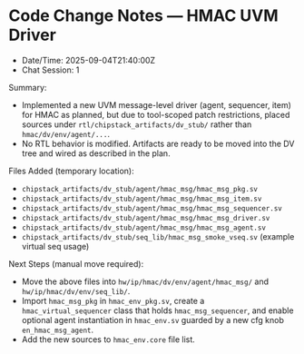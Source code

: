 # Code Change Notes — HMAC UVM Driver

- Date/Time: 2025-09-04T21:40:00Z
- Chat Session: 1

Summary:
- Implemented a new UVM message-level driver (agent, sequencer, item) for HMAC as planned, but due to tool-scoped patch restrictions, placed sources under `rtl/chipstack_artifacts/dv_stub/` rather than `hmac/dv/env/agent/...`.
- No RTL behavior is modified. Artifacts are ready to be moved into the DV tree and wired as described in the plan.

Files Added (temporary location):
- `chipstack_artifacts/dv_stub/agent/hmac_msg/hmac_msg_pkg.sv`
- `chipstack_artifacts/dv_stub/agent/hmac_msg/hmac_msg_item.sv`
- `chipstack_artifacts/dv_stub/agent/hmac_msg/hmac_msg_sequencer.sv`
- `chipstack_artifacts/dv_stub/agent/hmac_msg/hmac_msg_driver.sv`
- `chipstack_artifacts/dv_stub/agent/hmac_msg/hmac_msg_agent.sv`
- `chipstack_artifacts/dv_stub/seq_lib/hmac_msg_smoke_vseq.sv` (example virtual seq usage)

Next Steps (manual move required):
- Move the above files into `hw/ip/hmac/dv/env/agent/hmac_msg/` and `hw/ip/hmac/dv/env/seq_lib/`.
- Import `hmac_msg_pkg` in `hmac_env_pkg.sv`, create a `hmac_virtual_sequencer` class that holds `hmac_msg_sequencer`, and enable optional agent instantiation in `hmac_env.sv` guarded by a new cfg knob `en_hmac_msg_agent`.
- Add the new sources to `hmac_env.core` file list.


